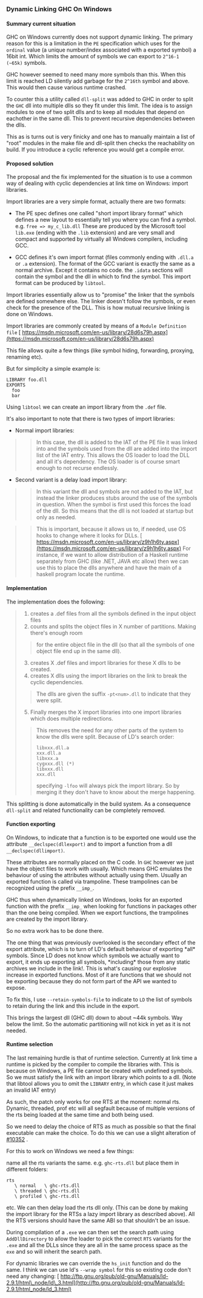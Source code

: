 ### Dynamic Linking GHC On Windows


#### Summary current situation



GHC on Windows currently does not support dynamic linking.
The primary reason for this is a limitation in the `PE` specification 
which uses for the `ordinal` value (a unique number/index associated with a exported symbol)
a 16bit int. Which limits the amount of symbols we can export to `2^16-1 (~65k)` symbols.



GHC however seemed to need many more symbols than this. When this limit is reached LD silently 
add garbage for the `2^16th` symbol and above. This would then cause various runtime crashed.



To counter this a utility called `dll-split` was added to GHC in order to split the `GHC` dll
into multiple dlls so they fit under this limit. The idea is to assign modules to one of two split dlls
and to keep all modules that depend on eachother in the same dll. This to prevent recursive dependencies between
the dlls.



This as is turns out is very finicky and one has to manually maintain a list of "root" modules in the make file
and dll-split then checks the reachability on build. If you introduce a cyclic reference you would get a compile 
error.


#### Proposed solution



The proposal and the fix implemented for the situation is to use a common way of dealing with cyclic dependencies at link
time on Windows: import libraries.



Import libraries are a very simple format, actually there are two formats:


- The PE spec defines one called "short import library format" which defines a new layout to essentially tell you where you can find a symbol. e.g. `free => my_c_lib.dll`
  These are produced by the Microsoft tool `lib.exe` (ending with the `.lib` extension) and are very small and compact and supported by virtually all Windows compilers, including GCC.


   


- GCC defines it's own import format (files commonly ending with `.dll.a` or `.a` extension). The format of the GCC variant is exactly the same as a normal archive. Except it contains no
  code. the `.idata` sections will contain the symbol and the dll in which to find the symbol. This import format can be produced by `libtool`.


   
Import libraries essentially allow us to "promise" the linker that the symbols are defined somewhere else. The linker doesn't follow the symbols, or even check for the presence of the DLL.
This is how mutual recursive linking is done on Windows.



Import libraries are commonly created by means of a `Module Definition file` [
https://msdn.microsoft.com/en-us/library/28d6s79h.aspx](https://msdn.microsoft.com/en-us/library/28d6s79h.aspx)



This file allows quite a few things (like symbol hiding, forwarding, proxying, renaming etc).



But for simplicity a simple example is:


```wiki
LIBRARY foo.dll
EXPORTS
  foo
  bar
```


Using `libtool` we can create an import library from the `.def` file.



It's also important to note that there is two types of import libraries:


- Normal import libraries:

>
> >
> >
> > In this case, the dll is added to the IAT of the PE file it was linked into and the symbols used from the dll
> > are added into the import list of the IAT entry. This allows the OS loader to load the DLL and all it's dependency.
> > The OS loader is of course smart enough to not recurse endlessly.
> >
> >
>


        


- Second variant is a delay load import library:

>
> >
> >
> > In this variant the dll and symbols are not added to the IAT, but instead the linker produces stubs around the use of the
> > symbols in question. When the symbol is first used this forces the load of the dll. So this means that the dll is not loaded 
> > at startup but only as needed.
> >
> >
>


        


>
> >
> >
> > This is important, because it allows us to, if needed, use OS hooks to change where it looks for DLLs. [
> > https://msdn.microsoft.com/en-us/library/z9h1h6ty.aspx](https://msdn.microsoft.com/en-us/library/z9h1h6ty.aspx)
> > For instance, if we want to allow distribution of a Haskell runtime separately from GHC (like .NET, JAVA etc allow) then we can 
> > use this to place the dlls anywhere and have the main of a haskell program locate the runtime.
> >
> >
>


        


#### Implementation



The implementation does the following:


>
>
> 1) creates a .def files from all the symbols defined in the input object files
> 2) counts and splits the object files in X number of partitions. Making there's enough room
>
>
> >
> >
> > for the entire object file in the dll (so that all the symbols of one object file end up in the same dll).
> >
> >
>
>
> 3) creates X .def files and import libraries for these X dlls to be created.
> 4) creates X dlls using the import libraries on the link to break the cyclic dependencies. 
>
>
> >
> >
> > The dlls are given the suffix `-pt<num>.dll` to indicate that they were split.
> >
> >
>
>
> 5) Finally merges the X import libraries into one import libraries which does multiple redirections.
>
>
> >
> >
> > This removes the need for any other parts of the system to know the dlls were split.
> > Because of LD's search order:
> >
> >
> > ```wiki
> > libxxx.dll.a
> > xxx.dll.a
> > libxxx.a
> > cygxxx.dll (*)
> > libxxx.dll
> > xxx.dll
> > ```
> >
> >
> > specifying `-lfoo` will always pick the import library. So by merging it they don't have to know about the merge happening.
> >
> >
>


This splitting is done automatically in the build system. As a consequence `dll-split` and related functionality can be completely removed.


#### Function exporting



On Windows, to indicate that a function is to be exported one would use the attribute
`__declspec(dllexport)` and to import a function from a dll `__declspec(dllimport)`.



These attributes are normally placed on the C code. In `GHC` however we just have the object files to work with usually.
Which means GHC emulates the behaviour of using the attributes without actually using them. Usually an exported function
is called via trampoline. These trampolines can be recognized using the prefix `__imp_`. 



GHC thus when dynamically linked on Windows, looks for an exported function with the prefix `__imp_` when looking for functions
in packages other than the one being compiled. When we export functions, the trampolines are created by the import library.



So no extra work has to be done there.



The one thing that was previously overlooked is the secondary effect of the export attribute, which is to turn of LD's default
behaviour of exporting \*all\* symbols. Since LD does not know which symbols we actually want to export, it ends up exporting all
symbols, \*including\* those from any static archives we include in the link!. This is what's causing our explosive increase
in exported functions. Most of it are functions that we should not be exporting because they do not form part of the API we wanted
to expose.



To fix this, I use `--retain-symbols-file` to indicate to `LD` the list of symbols to retain during the link and this include in the export.



This brings the largest dll (GHC dll) down to about \~44k symbols. Way below the limit. So the automatic partitioning will not kick in yet as
it is not needed.


#### Runtime selection



The last remaining hurdle is that of runtime selection. Currently at link time a runtime is picked by the compiler to compile the libraries with.
This is because on Windows, a PE file cannot be created with undefined symbols. So we must satisfy the link with an import library which points
to a dll. (Note that libtool allows you to omit the `LIBRARY` entry, in which case it just makes an invalid IAT entry)



As such, the patch only works for one RTS at the moment: normal rts. Dynamic, threaded, prof etc will all segfault because of multiple versions of
the rts being loaded at the same time and both being used.



So we need to delay the choice of RTS as much as possible so that the final executable can make the choice. To do this we can use a slight alteration of
[\#10352](https://gitlab.staging.haskell.org/ghc/ghc/issues/10352) .



For this to work on Windows we need a few things:



name all the rts variants the same. e.g. `ghc-rts.dll` but place them in different folders:


```wiki
rts
   \ normal   \ ghc-rts.dll
   \ threaded \ ghc-rts.dll
   \ profiled \ ghc-rts.dll
```


etc. We can then delay load the rts dll only. (This can be done by making the import library for the RTSs a lazy import library as described above).
All the RTS versions should have the same ABI so that shouldn't be an issue.



During compilation of a `.exe` we can then set the search path using `AddDllDirectory` to allow the loader to pick the correct `RTS` variants for the `.exe`
and all the DLLs since they are all in the same process space as the `exe` and so will inherit the search path.



For dynamic libraries we can override the `hs_init` function and do the same. I think we can use ld's `--wrap symbol` for this so existing code don't need any changing:
[
http://ftp.gnu.org/pub/old-gnu/Manuals/ld-2.9.1/html\_node/ld\_3.html](http://ftp.gnu.org/pub/old-gnu/Manuals/ld-2.9.1/html_node/ld_3.html)


